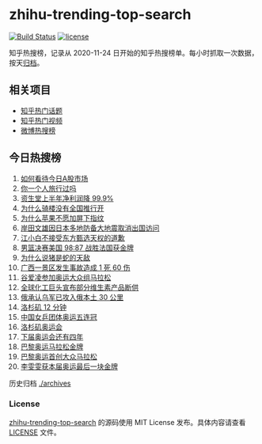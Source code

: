 # zhihu-trending-top-search

[![Build Status](https://github.com/justjavac/zhihu-trending-top-search/workflows/ci/badge.svg?branch=main)](https://github.com/justjavac/zhihu-trending-top-search/actions)
[![license](https://img.shields.io/github/license/justjavac/zhihu-trending-top-search)](https://github.com/justjavac/zhihu-trending-top-search/blob/main/LICENSE)

知乎热搜榜，记录从 2020-11-24 日开始的知乎热搜榜单。每小时抓取一次数据，按天[归档](./archives)。

## 相关项目

- [知乎热门话题](https://github.com/justjavac/zhihu-trending-hot-questions)
- [知乎热门视频](https://github.com/justjavac/zhihu-trending-hot-video)
- [微博热搜榜](https://github.com/justjavac/weibo-trending-hot-search)

## 今日热搜榜

<!-- BEGIN -->
<!-- 最后更新时间 Thu Aug 15 2024 19:09:46 GMT+0800 (China Standard Time) -->

1. [如何看待今日A股市场](https://www.zhihu.com/search?q=%E5%A6%82%E4%BD%95%E7%9C%8B%E5%BE%85%E4%BB%8A%E6%97%A5A%E8%82%A1%E5%B8%82%E5%9C%BA)
1. [你一个人旅行过吗](https://www.zhihu.com/search?q=%E4%BD%A0%E4%B8%80%E4%B8%AA%E4%BA%BA%E6%97%85%E8%A1%8C%E8%BF%87%E5%90%97)
1. [资生堂上半年净利润降 99.9%](https://www.zhihu.com/search?q=%E8%B5%84%E7%94%9F%E5%A0%82%E4%B8%8A%E5%8D%8A%E5%B9%B4%E5%87%80%E5%88%A9%E6%B6%A6%E9%99%8D%2099.9%25)
1. [为什么骑楼没有全国推行开](https://www.zhihu.com/search?q=%E4%B8%BA%E4%BB%80%E4%B9%88%E9%AA%91%E6%A5%BC%E6%B2%A1%E6%9C%89%E5%85%A8%E5%9B%BD%E6%8E%A8%E8%A1%8C%E5%BC%80)
1. [为什么苹果不愿加屏下指纹](https://www.zhihu.com/search?q=%E4%B8%BA%E4%BB%80%E4%B9%88%E8%8B%B9%E6%9E%9C%E4%B8%8D%E6%84%BF%E5%8A%A0%E5%B1%8F%E4%B8%8B%E6%8C%87%E7%BA%B9)
1. [岸田文雄因日本多地防备大地震取消出国访问](https://www.zhihu.com/search?q=%E5%B2%B8%E7%94%B0%E6%96%87%E9%9B%84%E5%9B%A0%E6%97%A5%E6%9C%AC%E5%A4%9A%E5%9C%B0%E9%98%B2%E5%A4%87%E5%A4%A7%E5%9C%B0%E9%9C%87%E5%8F%96%E6%B6%88%E5%87%BA%E5%9B%BD%E8%AE%BF%E9%97%AE)
1. [江小白不接受东方甄选天权的道歉](https://www.zhihu.com/search?q=%E6%B1%9F%E5%B0%8F%E7%99%BD%E4%B8%8D%E6%8E%A5%E5%8F%97%E4%B8%9C%E6%96%B9%E7%94%84%E9%80%89%E5%A4%A9%E6%9D%83%E7%9A%84%E9%81%93%E6%AD%89)
1. [男篮决赛美国 98:87 战胜法国获金牌](https://www.zhihu.com/search?q=%E7%94%B7%E7%AF%AE%E5%86%B3%E8%B5%9B%E7%BE%8E%E5%9B%BD%2098%3A87%20%E6%88%98%E8%83%9C%E6%B3%95%E5%9B%BD%E8%8E%B7%E9%87%91%E7%89%8C)
1. [为什么说猪是蛇的天敌](https://www.zhihu.com/search?q=%E4%B8%BA%E4%BB%80%E4%B9%88%E8%AF%B4%E7%8C%AA%E6%98%AF%E8%9B%87%E7%9A%84%E5%A4%A9%E6%95%8C)
1. [广西一景区发生事故造成 1 死 60 伤](https://www.zhihu.com/search?q=%E5%B9%BF%E8%A5%BF%E4%B8%80%E6%99%AF%E5%8C%BA%E5%8F%91%E7%94%9F%E4%BA%8B%E6%95%85%E9%80%A0%E6%88%90%201%20%E6%AD%BB%2060%20%E4%BC%A4)
1. [谷爱凌参加奥运大众组马拉松](https://www.zhihu.com/search?q=%E8%B0%B7%E7%88%B1%E5%87%8C%E5%8F%82%E5%8A%A0%E5%A5%A5%E8%BF%90%E5%A4%A7%E4%BC%97%E7%BB%84%E9%A9%AC%E6%8B%89%E6%9D%BE)
1. [全球化工巨头宣布部分维生素产品断供](https://www.zhihu.com/search?q=%E5%85%A8%E7%90%83%E5%8C%96%E5%B7%A5%E5%B7%A8%E5%A4%B4%E5%AE%A3%E5%B8%83%E9%83%A8%E5%88%86%E7%BB%B4%E7%94%9F%E7%B4%A0%E4%BA%A7%E5%93%81%E6%96%AD%E4%BE%9B)
1. [俄承认乌军已攻入俄本土 30 公里](https://www.zhihu.com/search?q=%E4%BF%84%E6%89%BF%E8%AE%A4%E4%B9%8C%E5%86%9B%E5%B7%B2%E6%94%BB%E5%85%A5%E4%BF%84%E6%9C%AC%E5%9C%9F%2030%20%E5%85%AC%E9%87%8C)
1. [洛杉矶 12 分钟](https://www.zhihu.com/search?q=%E6%B4%9B%E6%9D%89%E7%9F%B6%2012%20%E5%88%86%E9%92%9F)
1. [中国女乒团体奥运五连冠](https://www.zhihu.com/search?q=%E4%B8%AD%E5%9B%BD%E5%A5%B3%E4%B9%92%E5%9B%A2%E4%BD%93%E5%A5%A5%E8%BF%90%E4%BA%94%E8%BF%9E%E5%86%A0)
1. [洛杉矶奥运会](https://www.zhihu.com/search?q=%E6%B4%9B%E6%9D%89%E7%9F%B6%E5%A5%A5%E8%BF%90%E4%BC%9A)
1. [下届奥运会还有四年](https://www.zhihu.com/search?q=%E4%B8%8B%E5%B1%8A%E5%A5%A5%E8%BF%90%E4%BC%9A%E8%BF%98%E6%9C%89%E5%9B%9B%E5%B9%B4)
1. [巴黎奥运马拉松金牌](https://www.zhihu.com/search?q=%E5%B7%B4%E9%BB%8E%E5%A5%A5%E8%BF%90%E9%A9%AC%E6%8B%89%E6%9D%BE%E9%87%91%E7%89%8C)
1. [巴黎奥运首创大众马拉松](https://www.zhihu.com/search?q=%E5%B7%B4%E9%BB%8E%E5%A5%A5%E8%BF%90%E9%A6%96%E5%88%9B%E5%A4%A7%E4%BC%97%E9%A9%AC%E6%8B%89%E6%9D%BE)
1. [李雯雯获本届奥运最后一块金牌](https://www.zhihu.com/search?q=%E6%9D%8E%E9%9B%AF%E9%9B%AF%E8%8E%B7%E6%9C%AC%E5%B1%8A%E5%A5%A5%E8%BF%90%E6%9C%80%E5%90%8E%E4%B8%80%E5%9D%97%E9%87%91%E7%89%8C)

<!-- END -->

历史归档 [./archives](./archives)

### License

[zhihu-trending-top-search](https://github.com/justjavac/zhihu-trending-top-search) 的源码使用 MIT License
发布。具体内容请查看 [LICENSE](./LICENSE) 文件。
